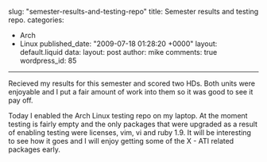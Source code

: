 slug: "semester-results-and-testing-repo"
title: Semester results and testing repo.
categories:
  - Arch
  - Linux
published_date: "2009-07-18 01:28:20 +0000"
layout: default.liquid
data:
  layout: post
  author: mike
  comments: true
  wordpress_id: 85
---
Recieved my results for this semester and scored two HDs. Both units were enjoyable and I put a fair amount of work into them so it was good to see it pay off.

Today I enabled the Arch Linux testing repo on my laptop. At the moment testing is fairly empty and the only packages that were upgraded as a result of enabling testing were licenses, vim, vi and ruby 1.9. It will be interesting to see how it goes and I will enjoy getting some of the X - ATI related packages early.
